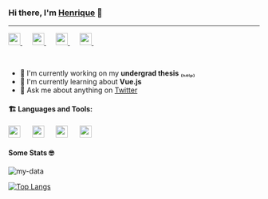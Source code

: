 ### Hi there, I'm [Henrique](https://thehenry.dev) 👋
---

<a href="https://www.linkedin.com/in/henry-ns/">
  <img height="24" src="https://raw.githubusercontent.com/henry-ns/henry-ns/master/assets/social/linkedin.svg" />
</a>&nbsp;&nbsp;&nbsp;&nbsp;
<a href="https://www.instagram.com/_henry_ns/">
  <img height="24" src="https://raw.githubusercontent.com/henry-ns/henry-ns/master/assets/social/instagram.svg" />
</a>&nbsp;&nbsp;&nbsp;&nbsp;
<a href="https://twitter.com/_henry_ns/">
  <img height="24" src="https://raw.githubusercontent.com/henry-ns/henry-ns/master/assets/social/twitter.svg" />
</a>&nbsp;&nbsp;&nbsp;&nbsp;
<a href="mailto:hey@thehenry.dev">
  <img height="24" src="https://raw.githubusercontent.com/henry-ns/henry-ns/master/assets/social/mail.svg" />
</a>&nbsp;&nbsp;&nbsp;&nbsp;

&nbsp;

- 🔭 I'm currently working on my **undergrad thesis** ₍ₕₑₗₚ₎
- 🌱 I'm currently learning about **Vue.js**
- 💬 Ask me about anything on [Twitter](https://twitter.com/_henry_ns)

#### :building_construction: Languages and Tools:
<img height="24" src="https://raw.githubusercontent.com/henry-ns/henry-ns/master/assets/techs/typescript.svg" />&nbsp;&nbsp;&nbsp;&nbsp;&nbsp;
<img height="24" src="https://raw.githubusercontent.com/henry-ns/henry-ns/master/assets/techs/javascript.svg" />&nbsp;&nbsp;&nbsp;&nbsp;&nbsp;
<img height="24" src="https://raw.githubusercontent.com/henry-ns/henry-ns/master/assets/techs/nodejs.svg" />&nbsp;&nbsp;&nbsp;&nbsp;&nbsp;
<img height="24" src="https://raw.githubusercontent.com/henry-ns/henry-ns/master/assets/techs/react.svg" />

#### Some Stats 🤓
![my-data](https://github-readme-stats.vercel.app/api?username=henry-ns&show_icons=true&title_color=634D90&icon_color=634D90&text_color=4F5159&bg_color=F3F3F3)

[![Top Langs](https://github-readme-stats.vercel.app/api/top-langs/?username=henry-ns&layout=compact&hide=jupyter%20notebook&title_color=634D90&icon_color=634D90&text_color=4F5159&bg_color=F3F3F3)](https://github.com/anuraghazra/github-readme-stats)
